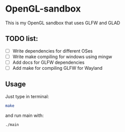 # OpenGL-sandbox
This is my OpenGL sandbox that uses GLFW and GLAD

## TODO list:
- [ ] Write dependencies for different OSes
- [ ] Write make compiling for windows using mingw
- [ ] Add docs for GLFW dependencies
- [ ] Add make for compiling GLFW for Wayland

## Usage
Just type in terminal:
```bash
make
```
and run main with:
```bash
./main
```
